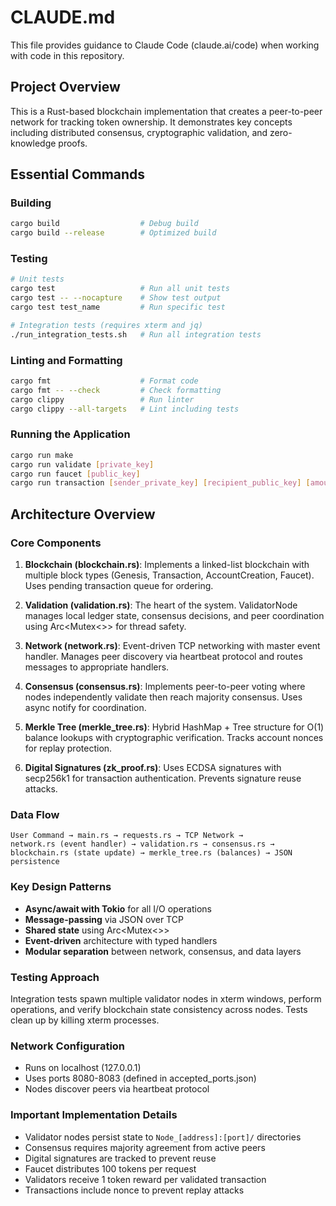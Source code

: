 # CLAUDE.md

This file provides guidance to Claude Code (claude.ai/code) when working with code in this repository.

## Project Overview

This is a Rust-based blockchain implementation that creates a peer-to-peer network for tracking token ownership. It demonstrates key concepts including distributed consensus, cryptographic validation, and zero-knowledge proofs.

## Essential Commands

### Building
```bash
cargo build                  # Debug build
cargo build --release        # Optimized build
```

### Testing
```bash
# Unit tests
cargo test                   # Run all unit tests
cargo test -- --nocapture    # Show test output
cargo test test_name         # Run specific test

# Integration tests (requires xterm and jq)
./run_integration_tests.sh   # Run all integration tests
```

### Linting and Formatting
```bash
cargo fmt                    # Format code
cargo fmt -- --check         # Check formatting
cargo clippy                 # Run linter
cargo clippy --all-targets   # Lint including tests
```

### Running the Application
```bash
cargo run make                                                           # Create new account
cargo run validate [private_key]                                         # Run validator node
cargo run faucet [public_key]                                           # Request 100 tokens
cargo run transaction [sender_private_key] [recipient_public_key] [amount]  # Send transaction
```

## Architecture Overview

### Core Components

1. **Blockchain (blockchain.rs)**: Implements a linked-list blockchain with multiple block types (Genesis, Transaction, AccountCreation, Faucet). Uses pending transaction queue for ordering.

2. **Validation (validation.rs)**: The heart of the system. ValidatorNode manages local ledger state, consensus decisions, and peer coordination using Arc<Mutex<>> for thread safety.

3. **Network (network.rs)**: Event-driven TCP networking with master event handler. Manages peer discovery via heartbeat protocol and routes messages to appropriate handlers.

4. **Consensus (consensus.rs)**: Implements peer-to-peer voting where nodes independently validate then reach majority consensus. Uses async notify for coordination.

5. **Merkle Tree (merkle_tree.rs)**: Hybrid HashMap + Tree structure for O(1) balance lookups with cryptographic verification. Tracks account nonces for replay protection.

6. **Digital Signatures (zk_proof.rs)**: Uses ECDSA signatures with secp256k1 for transaction authentication. Prevents signature reuse attacks.

### Data Flow
```
User Command → main.rs → requests.rs → TCP Network → 
network.rs (event handler) → validation.rs → consensus.rs → 
blockchain.rs (state update) → merkle_tree.rs (balances) → JSON persistence
```

### Key Design Patterns
- **Async/await with Tokio** for all I/O operations
- **Message-passing** via JSON over TCP
- **Shared state** using Arc<Mutex<>>
- **Event-driven** architecture with typed handlers
- **Modular separation** between network, consensus, and data layers

### Testing Approach
Integration tests spawn multiple validator nodes in xterm windows, perform operations, and verify blockchain state consistency across nodes. Tests clean up by killing xterm processes.

### Network Configuration
- Runs on localhost (127.0.0.1)
- Uses ports 8080-8083 (defined in accepted_ports.json)
- Nodes discover peers via heartbeat protocol

### Important Implementation Details
- Validator nodes persist state to `Node_[address]:[port]/` directories
- Consensus requires majority agreement from active peers
- Digital signatures are tracked to prevent reuse
- Faucet distributes 100 tokens per request
- Validators receive 1 token reward per validated transaction
- Transactions include nonce to prevent replay attacks